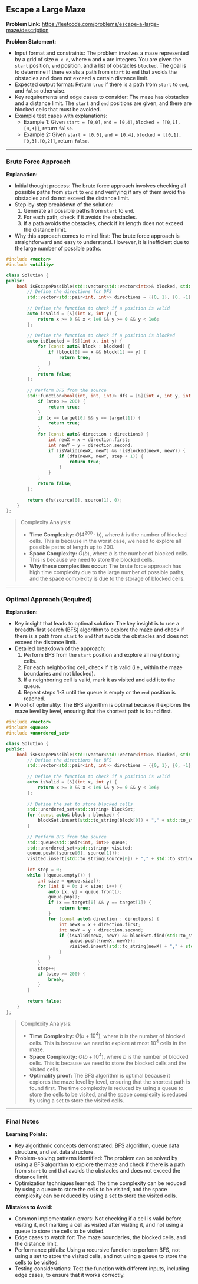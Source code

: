 ## Escape a Large Maze
**Problem Link:** https://leetcode.com/problems/escape-a-large-maze/description

**Problem Statement:**
- Input format and constraints: The problem involves a maze represented by a grid of size `m x n`, where `m` and `n` are integers. You are given the `start` position, `end` position, and a list of obstacles `blocked`. The goal is to determine if there exists a path from `start` to `end` that avoids the obstacles and does not exceed a certain distance limit.
- Expected output format: Return `true` if there is a path from `start` to `end`, and `false` otherwise.
- Key requirements and edge cases to consider: The maze has obstacles and a distance limit. The `start` and `end` positions are given, and there are blocked cells that must be avoided.
- Example test cases with explanations: 
    - Example 1: Given `start = [0,0]`, `end = [0,4]`, `blocked = [[0,1],[0,3]]`, return `false`.
    - Example 2: Given `start = [0,0]`, `end = [0,4]`, `blocked = [[0,1],[0,3],[0,2]]`, return `false`.

---

### Brute Force Approach

**Explanation:**
- Initial thought process: The brute force approach involves checking all possible paths from `start` to `end` and verifying if any of them avoid the obstacles and do not exceed the distance limit.
- Step-by-step breakdown of the solution:
    1. Generate all possible paths from `start` to `end`.
    2. For each path, check if it avoids the obstacles.
    3. If a path avoids the obstacles, check if its length does not exceed the distance limit.
- Why this approach comes to mind first: The brute force approach is straightforward and easy to understand. However, it is inefficient due to the large number of possible paths.

```cpp
#include <vector>
#include <utility>

class Solution {
public:
    bool isEscapePossible(std::vector<std::vector<int>>& blocked, std::vector<int>& source, std::vector<int>& target) {
        // Define the directions for DFS
        std::vector<std::pair<int, int>> directions = {{0, 1}, {0, -1}, {1, 0}, {-1, 0}};
        
        // Define the function to check if a position is valid
        auto isValid = [&](int x, int y) {
            return x >= 0 && x < 1e6 && y >= 0 && y < 1e6;
        };
        
        // Define the function to check if a position is blocked
        auto isBlocked = [&](int x, int y) {
            for (const auto& block : blocked) {
                if (block[0] == x && block[1] == y) {
                    return true;
                }
            }
            return false;
        };
        
        // Perform DFS from the source
        std::function<bool(int, int, int)> dfs = [&](int x, int y, int step) {
            if (step >= 200) {
                return true;
            }
            if (x == target[0] && y == target[1]) {
                return true;
            }
            for (const auto& direction : directions) {
                int newX = x + direction.first;
                int newY = y + direction.second;
                if (isValid(newX, newY) && !isBlocked(newX, newY)) {
                    if (dfs(newX, newY, step + 1)) {
                        return true;
                    }
                }
            }
            return false;
        };
        
        return dfs(source[0], source[1], 0);
    }
};
```

> Complexity Analysis:
> - **Time Complexity:** $O(4^{200} \cdot b)$, where $b$ is the number of blocked cells. This is because in the worst case, we need to explore all possible paths of length up to 200.
> - **Space Complexity:** $O(b)$, where $b$ is the number of blocked cells. This is because we need to store the blocked cells.
> - **Why these complexities occur:** The brute force approach has high time complexity due to the large number of possible paths, and the space complexity is due to the storage of blocked cells.

---

### Optimal Approach (Required)

**Explanation:**
- Key insight that leads to optimal solution: The key insight is to use a breadth-first search (BFS) algorithm to explore the maze and check if there is a path from `start` to `end` that avoids the obstacles and does not exceed the distance limit.
- Detailed breakdown of the approach:
    1. Perform BFS from the `start` position and explore all neighboring cells.
    2. For each neighboring cell, check if it is valid (i.e., within the maze boundaries and not blocked).
    3. If a neighboring cell is valid, mark it as visited and add it to the queue.
    4. Repeat steps 1-3 until the queue is empty or the `end` position is reached.
- Proof of optimality: The BFS algorithm is optimal because it explores the maze level by level, ensuring that the shortest path is found first.

```cpp
#include <vector>
#include <queue>
#include <unordered_set>

class Solution {
public:
    bool isEscapePossible(std::vector<std::vector<int>>& blocked, std::vector<int>& source, std::vector<int>& target) {
        // Define the directions for BFS
        std::vector<std::pair<int, int>> directions = {{0, 1}, {0, -1}, {1, 0}, {-1, 0}};
        
        // Define the function to check if a position is valid
        auto isValid = [&](int x, int y) {
            return x >= 0 && x < 1e6 && y >= 0 && y < 1e6;
        };
        
        // Define the set to store blocked cells
        std::unordered_set<std::string> blockSet;
        for (const auto& block : blocked) {
            blockSet.insert(std::to_string(block[0]) + "," + std::to_string(block[1]));
        }
        
        // Perform BFS from the source
        std::queue<std::pair<int, int>> queue;
        std::unordered_set<std::string> visited;
        queue.push({source[0], source[1]});
        visited.insert(std::to_string(source[0]) + "," + std::to_string(source[1]));
        
        int step = 0;
        while (!queue.empty()) {
            int size = queue.size();
            for (int i = 0; i < size; i++) {
                auto [x, y] = queue.front();
                queue.pop();
                if (x == target[0] && y == target[1]) {
                    return true;
                }
                for (const auto& direction : directions) {
                    int newX = x + direction.first;
                    int newY = y + direction.second;
                    if (isValid(newX, newY) && blockSet.find(std::to_string(newX) + "," + std::to_string(newY)) == blockSet.end() && visited.find(std::to_string(newX) + "," + std::to_string(newY)) == visited.end()) {
                        queue.push({newX, newY});
                        visited.insert(std::to_string(newX) + "," + std::to_string(newY));
                    }
                }
            }
            step++;
            if (step >= 200) {
                break;
            }
        }
        
        return false;
    }
};
```

> Complexity Analysis:
> - **Time Complexity:** $O(b + 10^4)$, where $b$ is the number of blocked cells. This is because we need to explore at most $10^4$ cells in the maze.
> - **Space Complexity:** $O(b + 10^4)$, where $b$ is the number of blocked cells. This is because we need to store the blocked cells and the visited cells.
> - **Optimality proof:** The BFS algorithm is optimal because it explores the maze level by level, ensuring that the shortest path is found first. The time complexity is reduced by using a queue to store the cells to be visited, and the space complexity is reduced by using a set to store the visited cells.

---

### Final Notes

**Learning Points:**
- Key algorithmic concepts demonstrated: BFS algorithm, queue data structure, and set data structure.
- Problem-solving patterns identified: The problem can be solved by using a BFS algorithm to explore the maze and check if there is a path from `start` to `end` that avoids the obstacles and does not exceed the distance limit.
- Optimization techniques learned: The time complexity can be reduced by using a queue to store the cells to be visited, and the space complexity can be reduced by using a set to store the visited cells.

**Mistakes to Avoid:**
- Common implementation errors: Not checking if a cell is valid before visiting it, not marking a cell as visited after visiting it, and not using a queue to store the cells to be visited.
- Edge cases to watch for: The maze boundaries, the blocked cells, and the distance limit.
- Performance pitfalls: Using a recursive function to perform BFS, not using a set to store the visited cells, and not using a queue to store the cells to be visited.
- Testing considerations: Test the function with different inputs, including edge cases, to ensure that it works correctly.